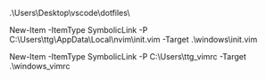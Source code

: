 .\Users\Desktop\vscode\dotfiles\

New-Item -ItemType SymbolicLink -P C:\Users\ttg\AppData\Local\nvim\init.vim -Target .\windows\init.vim

New-Item -ItemType SymbolicLink -P C:\Users\ttg\_vimrc -Target .\windows\_vimrc